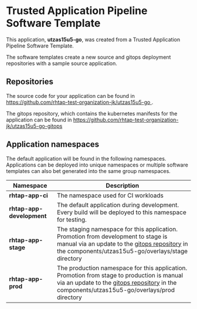 # Trusted Application Pipeline Software Template

This application, **utzas15u5-go**, was created from a Trusted Application Pipeline Software Template.

The software templates create a new source and gitops deployment repositories with a sample source application. 

## Repositories

The source code for your application can be found in [https://github.com/rhtap-test-organization-jk/utzas15u5-go ](https://github.com/rhtap-test-organization-jk/utzas15u5-go ).
 
The gitops repository, which contains the kubernetes manifests for the application can be found in 
[https://github.com/rhtap-test-organization-jk/utzas15u5-go-gitops ](https://github.com/rhtap-test-organization-jk/utzas15u5-go-gitops ) 

## Application namespaces 

The default application will be found in the following namespaces. Applications can be deployed into unique namespaces or multiple software templates can also bet generated into the same group namespaces.  

|  Namespace   |  Description   |  
| -------- | -------- |
| **rhtap-app-ci** | The namespace used for CI workloads |
| **rhtap-app-development** | The default application during development. Every build will be deployed to this namespace for testing. |
| **rhtap-app-stage** | The staging namespace for this application. Promotion from development to stage is manual via an update to the [gitops repository](https://github.com/rhtap-test-organization-jk/utzas15u5-go-gitops ) in the components/utzas15u5-go/overlays/stage directory |
| **rhtap-app-prod** | The production namespace for this application. Promotion from stage to production is manual via an update to the [gitops repository](https://github.com/rhtap-test-organization-jk/utzas15u5-go-gitops ) in the components/utzas15u5-go/overlays/prod directory |